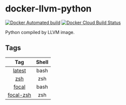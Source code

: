 # docker-llvm-python

[![Docker Automated build](https://img.shields.io/docker/cloud/automated/poad/docker-llvm-python?style=flat-square)](https://hub.docker.com/r/poad/docker-llvm-python)
[![Docker Cloud Build Status](https://img.shields.io/docker/cloud/build/poad/docker-llvm-python)](https://hub.docker.com/r/poad/docker-llvm-python/builds)

Python compiled by LLVM image.

## Tags

| Tag | Shell |
|:---:|:----:|
| [latest](https://github.com/poad/docker-llvm-python/tree/master/ubuntu) | bash |
| [zsh](https://github.com/poad/docker-llvm-python/tree/master/ubuntu-zsh) | zsh |
| [focal](https://github.com/poad/docker-llvm-python/tree/master/ubuntu) | bash |
| [focal-zsh](https://github.com/poad/docker-llvm-python/tree/master/ubuntu-zsh) | zsh |
